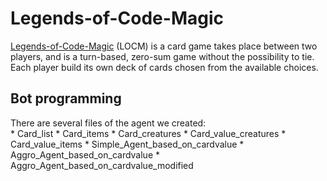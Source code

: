 # Legends-of-Code-Magic
[Legends-of-Code-Magic](https://www.codingame.com/multiplayer/bot-programming/legends-of-code-magic) (LOCM) is a card game takes place between two players, and is a turn-based, zero-sum game without the possibility to tie. Each player build its own deck of cards chosen from the available choices.<br>
## Bot programming
There are several files of the agent we created:<br>
      * Card_list
      * Card_items
      * Card_creatures
      * Card_value_creatures
      * Card_value_items
      * Simple_Agent_based_on_cardvalue
      * Aggro_Agent_based_on_cardvalue
      * Aggro_Agent_based_on_cardvalue_modified
